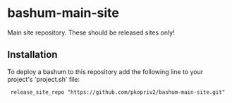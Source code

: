 bashum-main-site
================

Main site repository.  These should be released sites only!

## Installation

To deploy a bashum to this repository add the following line to your project's 'project.sh' file:

```
 release_site_repo "https://github.com/pkopriv2/bashum-main-site.git"
```
